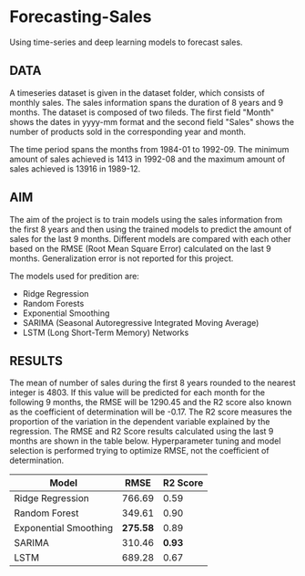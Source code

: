 # Forecasting-Sales
Using time-series and deep learning models to forecast sales.

## DATA
A timeseries dataset is given in the dataset folder, which consists of monthly sales. The sales information spans the duration of 8 years and 9 months. The dataset is composed of two fileds. The first field "Month" shows the dates in yyyy-mm format and the second field "Sales" shows the number of products sold in the corresponding year and month.  

The time period spans the months from 1984-01 to 1992-09. The minimum amount of sales achieved is 1413 in 1992-08 and the maximum amount of sales achieved is 13916 in 1989-12. 

## AIM 
The aim of the project is to train models using the sales information from the first 8 years and then using the trained models to predict the amount of sales for the last 9 months. Different models are compared with each other based on the RMSE (Root Mean Square Error) calculated on the last 9 months. Generalization error is not reported for this project. 

The models used for predition are:
* Ridge Regression
* Random Forests
* Exponential Smoothing
* SARIMA (Seasonal Autoregressive Integrated Moving Average)
* LSTM (Long Short-Term Memory) Networks

## RESULTS
The mean of number of sales during the first 8 years rounded to the nearest integer is 4803. If this value will be predicted for each month for the following 9 months, the RMSE will be 1290.45 and the R2 score also known as the coefficient of determination will be -0.17. The R2 score measures the proportion of the variation in the dependent variable explained by the regression. The RMSE and R2 Score results calculated using the last 9 months are shown in the table below. Hyperparameter tuning and model selection is performed trying to optimize RMSE, not the coefficient of determination.   

Model | RMSE | R2 Score
--- | --- | ---
Ridge Regression | 766.69 | 0.59 
Random Forest | 349.61 | 0.90
Exponential Smoothing | __275.58__ | 0.89
SARIMA | 310.46 | __0.93__
LSTM | 689.28 | 0.67 
